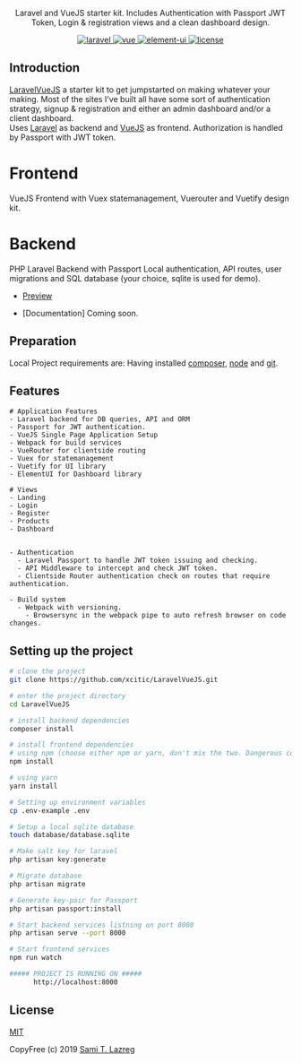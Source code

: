 <p align="center">
  Laravel and VueJS starter kit. Includes Authentication with Passport JWT Token, Login & registration views and a clean dashboard design.
</p>

<p align="center">
  <a href="https://github.com/laravel/laravel">
    <img src="https://img.shields.io/badge/Laravel-5.8-brightgreen.svg" alt="laravel">
  </a>
  <a href="https://github.com/vuejs/vue">
    <img src="https://img.shields.io/badge/vue-2.6.10-brightgreen.svg" alt="vue">
  </a>
  <a href="https://github.com/ElemeFE/element">
    <img src="https://img.shields.io/badge/element--ui-2.7.0-brightgreen.svg" alt="element-ui">
  </a>
  <a href="https://github.com/xcitic/LaravelVueJS/blob/master/LICENSE">
    <img src="https://img.shields.io/github/license/mashape/apistatus.svg" alt="license">
  </a>
</p>

## Introduction

[LaravelVueJS](https://github.com/xcitic/LaravelVueJS) a starter kit to get jumpstarted on making whatever your making. Most of the sites I've built all have some sort of authentication strategy, signup & registration and either an admin dashboard and/or a client dashboard.
</br>
Uses [Laravel](https://laravel.com) as backend and [VueJS](https://github.com/vuejs/vue) as frontend.
Authorization is handled by Passport with JWT token.

# Frontend
VueJS Frontend with Vuex statemanagement, Vuerouter and Vuetify design kit.
# Backend
PHP Laravel Backend with Passport Local authentication, API routes, user migrations and SQL database (your choice, sqlite is used for demo).



- [Preview](https://laravelvuejs.samilazreg.com)

- [Documentation] Coming soon.

## Preparation

Local Project requirements are: Having installed [composer](https://getcomposer.org), [node](https://nodejs.org/) and [git](https://git-scm.com/).


## Features

```
# Application Features
- Laravel backend for DB queries, API and ORM
- Passport for JWT authentication.
- VueJS Single Page Application Setup
- Webpack for build services
- VueRouter for clientside routing
- Vuex for statemanagement
- Vuetify for UI library
- ElementUI for Dashboard library

# Views
- Landing
- Login
- Register
- Products
- Dashboard


- Authentication
  - Laravel Passport to handle JWT token issuing and checking.
  - API Middleware to intercept and check JWT token.
  - Clientside Router authentication check on routes that require authentication.

- Build system
  - Webpack with versioning.
    - Browsersync in the webpack pipe to auto refresh browser on code changes.

```

## Setting up the project

```bash
# clone the project
git clone https://github.com/xcitic/LaravelVueJS.git

# enter the project directory
cd LaravelVueJS

# install backend dependencies
composer install

# install frontend dependencies
# using npm (choose either npm or yarn, don't mix the two. Dangerous cocktail)
npm install

# using yarn
yarn install

# Setting up environment variables
cp .env-example .env

# Setup a local sqlite database
touch database/database.sqlite

# Make salt key for laravel
php artisan key:generate

# Migrate database
php artisan migrate

# Generate key-pair for Passport
php artisan passport:install

# Start backend services listning on port 8000
php artisan serve --port 8000

# Start frontend services
npm run watch

##### PROJECT IS RUNNING ON #####
      http://localhost:8000
```


## License

[MIT](https://github.com/xcitic/LaravelVueJS/blob/master/LICENSE)

CopyFree (c) 2019 [Sami T. Lazreg](https://samilazreg.com)
